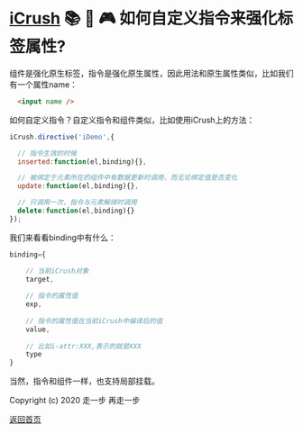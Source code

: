 # [iCrush](https://github.com/yelloxing/iCrush) 📚 🚧 🎮 如何自定义指令来强化标签属性?

组件是强化原生标签，指令是强化原生属性，因此用法和原生属性类似，比如我们有一个属性name：

```html
  <input name />
```

如何自定义指令？自定义指令和组件类似，比如使用iCrush上的方法：

```js
iCrush.directive('iDemo',{

  // 指令生效的时候
  inserted:function(el,binding){},

  // 被绑定于元素所在的组件中有数据更新时调用，而无论绑定值是否变化
  update:function(el,binding){},

  // 只调用一次，指令与元素解绑时调用
  delete:function(el,binding){}
});
```

我们来看看binding中有什么：

```js
binding={

    // 当前iCrush对象
    target,
    
    // 指令的属性值
    exp,
    
    // 指令的属性值在当前iCrush中编译后的值
    value,
    
    // 比如i-attr:XXX,表示的就是XXX
    type
}
```

当然，指令和组件一样，也支持局部挂载。

Copyright (c) 2020 走一步 再走一步 

[返回首页](./index.md)
